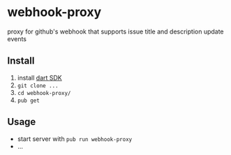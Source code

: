 # webhook-proxy

proxy for github's webhook that supports
issue title and description update events

## Install

1. install [dart SDK](https://www.dartlang.org/downloads/)
2. `git clone ...`
3. `cd webhook-proxy/`
3. `pub get`

## Usage

* start server with `pub run webhook-proxy`
* ...
